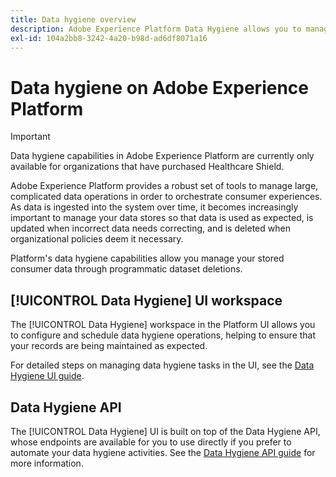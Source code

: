 ```yaml
---
title: Data hygiene overview
description: Adobe Experience Platform Data Hygiene allows you to manage the lifecycle of your data by updating or purging outdated or inaccurate records.
exl-id: 104a2bb8-3242-4a20-b98d-ad6df8071a16
---
```

# Data hygiene on Adobe Experience Platform

>[!IMPORTANT]
>
>Data hygiene capabilities in Adobe Experience Platform are currently only available for organizations that have purchased Healthcare Shield.

Adobe Experience Platform provides a robust set of tools to manage large, complicated data operations in order to orchestrate consumer experiences. As data is ingested into the system over time, it becomes increasingly important to manage your data stores so that data is used as expected, is updated when incorrect data needs correcting, and is deleted when organizational policies deem it necessary.

Platform's data hygiene capabilities allow you manage your stored consumer data through programmatic dataset deletions. 

## [!UICONTROL Data Hygiene] UI workspace

The [!UICONTROL Data Hygiene] workspace in the Platform UI allows you to configure and schedule data hygiene operations, helping to ensure that your records are being maintained as expected.

For detailed steps on managing data hygiene tasks in the UI, see the [Data Hygiene UI guide](./ui/overview.md).

## Data Hygiene API

The [!UICONTROL Data Hygiene] UI is built on top of the Data Hygiene API, whose endpoints are available for you to use directly if you prefer to automate your data hygiene activities. See the [Data Hygiene API guide](./api/overview.md) for more information.
